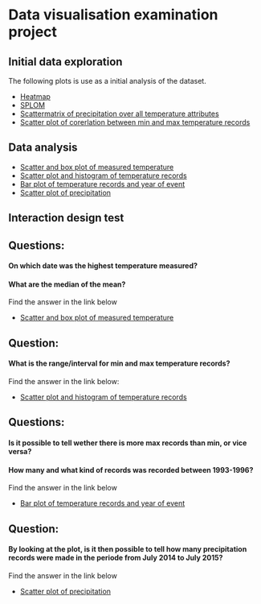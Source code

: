 # Data visualisation examination project

## Initial data exploration
The following plots is use as a initial analysis of the dataset.
- [Heatmap](http://RonniCarlsen.github.io/Plots/KCLT_heatmap.html)
- [SPLOM](http://RonniCarlsen.github.io/Plots/SPLOM.html)
- [Scattermatrix of precipitation over all temperature attributes](http://RonniCarlsen.github.io/Plots/Scatter_matrix_of_precipitation_over_temp.html)
- [Scatter plot of corerlation between min and max temperature records](http://RonniCarlsen.github.io/Plots/Corr_min_max.htmll)

## Data analysis
- [Scatter and box plot of measured temperature](http://RonniCarlsen.github.io/Plots/temp_min_max_avg_scatter.html)
- [Scatter plot and histogram of temperature records](https://RonniCarlsen.github.io/Plots/temp_min_max_record_scatter.html)
- [Bar plot of temperature records and year of event](https://RonniCarlsen.github.io/Plots/Bar_plot_min_max_records.html)
- [Scatter plot of precipitation](https://RonniCarlsen.github.io/Plots/record_average_precipitation_scatter.html)

## Interaction design test

## Questions:
#### On which date was the highest temperature measured? 
#### What are the median of the mean?
Find the answer in the link below
- [Scatter and box plot of measured temperature](http://RonniCarlsen.github.io/Plots/temp_min_max_avg_scatter.html)

## Question:
#### What is the range/interval for min and max temperature records?
Find the answer in the link below:
- [Scatter plot and histogram of temperature records](https://RonniCarlsen.github.io/Plots/temp_min_max_record_scatter.html)

## Questions:
#### Is it possible to tell wether there is more max records than min, or vice versa?
#### How many and what kind of records was recorded between 1993-1996?
Find the answer in the link below
- [Bar plot of temperature records and year of event](https://RonniCarlsen.github.io/Plots/Bar_plot_min_max_records.html)

## Question:
#### By looking at the plot, is it then possible to tell how many precipitation records were made in the periode from July 2014 to July 2015?
Find the answer in the link below
- [Scatter plot of precipitation](https://RonniCarlsen.github.io/Plots/record_average_precipitation_scatter.html)

